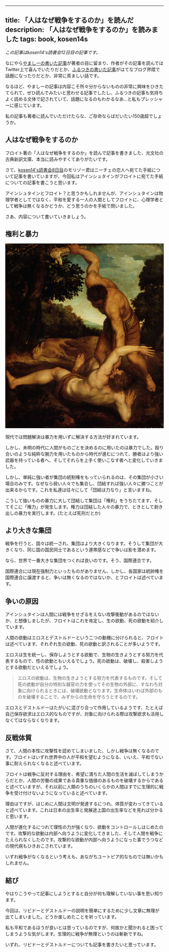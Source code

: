 ----
title: 「人はなぜ戦争をするのか」を読んだ
description: 「人はなぜ戦争をするのか」を読みました
tags: book, kosen14s
----

*この記事はkosen14's読書会12日目の記事です。*

なにやら[やましーの書いた記事](http://yamasy1549.hateblo.jp/entry/2016/06/29/102252)が著者の目に留まり、作者がその記事を読んではTwitter上で喜んでいたりだとか、[ふるつきの書いた記事](http://furutsuki.hatenablog.com/entry/2016/06/24/074640)がはてなブログ界隈で話題になったりだとか、非常に羨ましい話です。

なるほど、やましーの記事は内容こそ所々分からないものの非常に興味をひきたてられて、ぜひ読んでみたいと思わせる記事でしたし、ふるつきの記事も気持ちよく読める文体で記されていて、話題になるのもわかるなあ…と私もプレッシャーに感じています。

私の記事も著者に読んでいただけたらな、ご存命ならばだいたい150歳超でしょうか。

## 人はなぜ戦争をするのか


フロイト著の「人はなぜ戦争をするのか」を読んで記事を書きました、光文社の古典新訳文庫、本当に読みやすくてありがたいです。

さて、[kosen14's読書会8日目](http://kosen14s.github.io/bookclub/)のモリゾー君はニーチェの恋人へ宛てた手紙について記事を書いていますが、今回私はアインシュタインがフロイトに宛てた手紙についての記事を書こうと思います。

アインシュタインとフロイト？と思うかもしれませんが、アインシュタインは物理学者としてではなく、平和を愛する一人の人間としてフロイトに、心理学者として戦争は無くなるかどうか、どう思うのかを手紙で問いました。

さあ、内容について書いていきましょう。


## 権利と暴力

![](../images/kine_and_abel.jpg)

現代では問題解決は暴力を用いずに解決する方法が好まれています。

しかし、未明の時代に人間がものごとを決めるのに用いたのは暴力でした。殴り合いのような純粋な腕力を用いたものから時代が進むにつれて、勝者はより強い武器を持っている者へ、そしてそれらを上手く使いこなす者へと変化していきました。

しかし、単純に強い者が集団の統制権をもっていられるのは、その集団が小さい場合のみです。なぜなら弱い人々でも集合し、団結すれば強い人々に勝つことが出来るからです。これを私達は往々にして「団結は力なり」と言いますね。

こうして強いものの暴力に大して団結して集団は「権利」をうちたてます、そしてそこに「権力」が発生します。権力は団結した人々の暴力で、ときとして剥き出しの暴力を実行します。(たとえば死刑だとか)

## より大きな集団

戦争を行うと、国々は統一され、集団はより大きくなります。そうして集団が大きくなり、同じ国の国民同士であるという連帯感などで争いは影を潜めます。

なら、世界で一番大きな集団をつくれば良いのです。そう、国際連合です。

国際連合には現在強制力といったものがありません、しかし、各国家は統帥権を国際連合に譲渡すると、争いは無くなるのではないか、とフロイトは述べています。
  
## 争いの原因

アインシュタインは人間には戦争をせざるをえない攻撃衝動があるのではないか、と想像しましたが、フロイトはこれを肯定し、生の欲動、死の欲動を紹介しています。

人間の欲動はエロスとデストルドーという二つの動機に分けられると、フロイトは述べています、それぞれ生の欲動、死の欲動と訳されることが多いようです。

エロスは生を統一し、保存しようとする欲動で、生物の生きようとする努力を代表するもので、性の欲動ともいえるでしょう。死の欲動は、破壊し、殺害しようとする欲動だといえるでしょう。

<blockquote>
エロスの欲動は、生物の生きようとする努力を代表するものです。そして死の欲動が自分の特別な器官の力を使ってその生物の外部に、すなわち対象に向けられるときには、破壊欲動となります。生命体はいわば外部のものを破壊することで、みずからの生命を守ろうとするのです。
</blockquote>

エロスとデストルドーはたがいに混ざり合って作用しているようです、たとえば自己保存欲求はエロス的なものですが、対象に向けられる際は攻撃欲求も活用しなくてはならなくなります。

## 反戦体質

さて、人間の本性に攻撃性を認めてしまいました、しかし戦争は無くなるのです。フロイトはいずれ世界中の人が平和を望むようになる、いいえ、平和でない事に耐えられなくなると述べています。

フロイトは戦争に反対する理由を、希望に満ちた人間の生活を滅ぼしてしまうからだとか、人間の労働の成果である貴重な価値のあるものを破壊するからであると述べていますが、それ以前に人類のうちのいくらかの人間はすでに生理的に戦争を受け付けないようになっていると述べています。

理由はですが、はじめに人間は文明が発達するにつれ、体質が変わってきていると述べています。これは日本の出生率と発展途上国の出生率などを見れば分かると思います。

人間が進化するにつれて理性の力が強くなり、欲動をコントロールしはじめたのです。攻撃的な欲動は内部へ向うように変化してきました、そして人間を戦争にたえられなくしたのです。攻撃的な欲動が内部へ向うようになった事でうつなどの現代病もひきおこされています。

いずれ戦争がなくなるという考えも、あながちユートピア的なものでは無いかもしれません。

## 結び

やはりこうやって記事にしようとすると自分が何も理解していない事を思い知ります。

今回は、リビドーとデストルドーの説明を簡単にするために少し文章に無理が出てしまいました。どうか楽しめたことを祈っています。

私も平和であるほうが良いとは思っているのですが、何故かと聞かれると困ってしまうような気がします。生理的に戦争が無理というのは斬新ですね。

いずれ、リビドーとデストルドーについても記事を書きたいと思っています。
